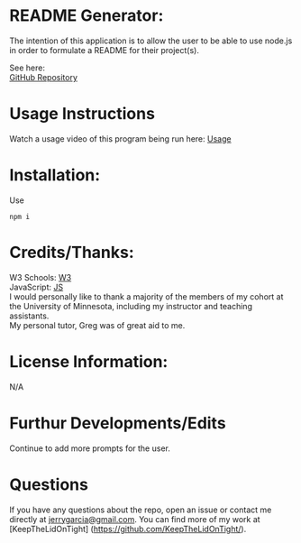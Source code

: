 # README Generator:
The intention of this application is to allow the user to be able to use node.js in order to formulate a README for their project(s).

See here:
<br>
[GitHub Repository](https://github.com/KeepTheLidOnTight/README_generator)

# Usage Instructions
Watch a usage video of this program being run here: [Usage](https://drive.google.com/file/d/1tgy-QvnZpDp4wVKb96nEPKEUeSrdr6zC/view)

# Installation:
Use 
```
npm i
```

# Credits/Thanks:
W3 Schools: [W3](https://www.w3schools.com/js/DEFAULT.asp)
<br>
JavaScript: [JS](https://www.javascripttutorial.net/javascript-multidimensional-array/)
<br>
I would personally like to thank a majority of the members of my cohort at the University of Minnesota, including my instructor and teaching assistants.
<br>
My personal tutor, Greg was of great aid to me.

# License Information: 
N/A

# Furthur Developments/Edits
Continue to add more prompts for the user.

# Questions 
If you have any questions about the repo, open an issue or contact me directly at jerrygarcia@gmail.com. You can find more of my work at [KeepTheLidOnTight]
(https://github.com/KeepTheLidOnTight/).
